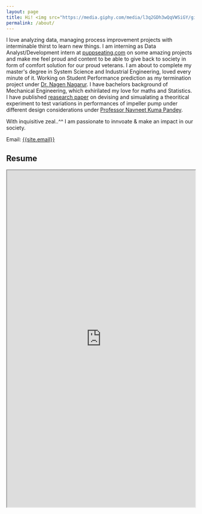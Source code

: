 ```yaml
---
layout: page
title: Hi! <img src="https://media.giphy.com/media/l3q2GDh3wQqVWSiGY/giphy.gif" width="50" height="50" />
permalink: /about/
---
```

<p>
 I love analyzing data, managing process improvement projects with interminable thirst to learn new things.
 I am interning as Data Analyst/Development intern at <a href="https://puppseating.com/" target="_blank">puppseating.com</a> on 
 some amazing projects and make me feel proud and content to be able to give back to society in form of comfort solution for our proud   veterans. I am about to complete my master's degree in System Science and Industrial Engineering, loved every minute of it. Working on Student Performance prediction as my termination project under 
 <a href="https://www.binghamton.edu/ssie/people/nagarur.html" target="_blank">Dr. Nagen Nagarur</a>. I have bachelors background of Mechanical Engineering, which exhirilated my love for maths and Statistics. I have published 
<a href="http://www.sankalan.org/pdf/P%203%20Study%20of%20Impeller%20Design%20Considerations%20of%20a%20Centrifugal%20Pump%20and%20Investigate%20its%20effect%20on%20Pump%20Performance%20using%20ANSYS.pdf" target="_blank">reasearch paper</a> on devising and simualating a theoritical experiment to test variations in performances of impeller pump under different design considerations under <a href="http://jssaten.ac.in/academics/me/fac_profile.php?userid=EANME987" target="_blank">Professor Navneet Kuma Pandey</a>.
</p>

<p>
          With inquisitive zeal..^^ I am passionate to innvoate & make an impact in our society.
</p>

Email: <a href="mailto:{{site.email}}?Subject=From Blog Site:">{{site.email}}</a>



## Resume
<iframe src="https://drive.google.com/file/d/116iLRTnZRRKjCqEMTGDYS_3ES_ViDsxj/view?usp=sharing" width="100%" height="900"></iframe>
 

